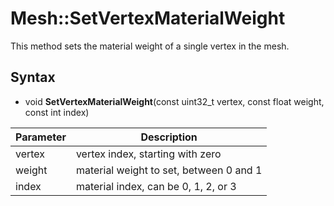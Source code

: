 # Mesh::SetVertexMaterialWeight

This method sets the material weight of a single vertex in the mesh.

## Syntax

- void **SetVertexMaterialWeight**(const uint32_t vertex, const float weight, const int index)

| Parameter | Description |
|---|---|
| vertex | vertex index, starting with zero |
| weight | material weight to set, between 0 and 1 |
| index | material index, can be 0, 1, 2, or 3 |
